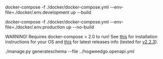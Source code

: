 
docker-compose -f ./docker/docker-compose.yml --env-file=./docker/.env.development up --build

docker-compose -f ./docker/docker-compose.yml --env-file=./docker/.env.production up --no-build

WARNING! Requires docker-compose > 2.0 to run!
See [this](https://docs.docker.com/compose/install) for installation instructions for your OS and [this](https://github.com/docker/compose/releases/latest) for latest releases info (tested for [v2.2.3](https://github.com/docker/compose/releases/tag/v2.2.3)).

./manage.py generateschema --file ../hogweedgo.openapi.yml

